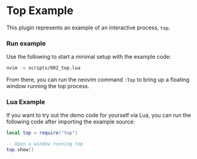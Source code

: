 # Top Example

This plugin represents an example of an interactive process, `top`.

### Run example

Use the following to start a minimal setup with the example code:

```sh
nvim -u scripts/002_top.lua
```

From there, you can run the neovim command `:Top` to bring up a floating window
running the top process.

### Lua Example

If you want to try out the demo code for yourself via Lua, you can run the
following code after importing the example source:

```lua
local top = require("top")

-- Open a window running top
top.show()
```
